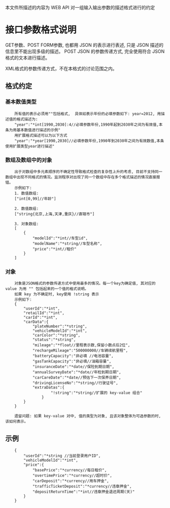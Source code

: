 
本文件所描述的内容为 WEB API 对一组输入输出参数的描述格式进行的约定

# 接口参数格式说明

GET参数、POST FORM参数, 也都用 JSON 的表示进行表述, 只是 JSON 描述的信息里不能出现多级的描述。
POST JSON 的参数传递方式, 完全使用符合 JSON 格式的文本进行描述。

XML格式的参数传递方式，不在本格式的讨论范围之内。

## 格式约定 

### 基本数值类型
```
    所有值的表示必须用""包括格式,  具体如表示年份的必填参数如下: year=2012, 用描述值的格式描述为:
    "year":"*int[1990,2030]:4//必填参数年份,1990年起到2030年之间为有效值,本条为用基本数值进行描述的示例"
    用扩展格式描述可以为以下方式
    "year":"*year[1990,2030]//必填参数年份,1990年到2030年之间为有效数值,本条使用扩展类型year进行描述"
```

### 数组及数组中的对象
```
	出于对数组中多元素顺序的不确定性导致格式检查的复杂性上升的考虑, 目前不支持同一数组中出现不同格式的情况。监测程序对出现了同一个数组中存在多个格式描述的情况直接报错。
	示例如下:
	1. 数值数组:
	["int[0,99]//年龄"]

	2. 数值数组:
	["string{北京,上海,天津,重庆}//直辖市"]

	3. 对象数组:
	[
		{
			"modelId":"*int//车型id",
			"modelName":"*string//车型名称",
			"price":"*int//租价"
		}
	]

```

### 对象
```
    对象是JSON格式的参数传递方式中使用最多的情况。每一个key为确定值, 其对应的 value 为用 "" 包括起来的一个值的格式说明。
    如果 key 为不确定时, key使用 !string 表示
    示例如下:
	{
		"userId":"*int",
		"retailId":"*int",
		"carId":"*int",
		"carData":{
			"plateNumber":"*string",
			"vehicleModelId":"*int",
			"carColor":"*string",
			"status":"*string",
			"mileage":"*float//里程表示数,保留小数点后2位",
		    "rechargeMileage":"500000000//车辆续航里程",
		    "batteryCapacity":"非必填 //电池容量",
		    "gasTankCapacity":"非必填//油箱容量",
		    "insuranceDate":"*date//保险到期日期",
		    "annualSurveyDate":"*date//年检到期日期",
		    "carCareDate":"*date//预估下一次保养日期",
		    "drivingLicenseNo":"*string//行驶证号",
		    "extraDatas":{
		    		"!string":"*string//扩展的 key-value 组合"
		    	}
		}
	}

	遗留问题: 如果 key-value 对中, 值的类型为对象, 且该对象整体为可选参数的时, 该如何表示。
```

## 示例 
```
	{
		"userId":"*string //当前登录用户ID",
	    "vehicleModelId":"*int",
		"price":{
			"basePrice":"*currency//每日租价",
			"overtimePrice":"*currency//超时价",
			"carDeposit":"*currency//用车押金",
			"trafficTicketDeposit":"*currency//违章押金",
			"depositReturnTime":"*int//违章押金退还周期(天)"
		}
	}

```

